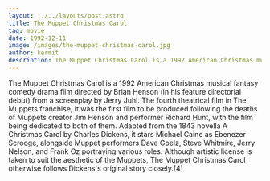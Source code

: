 ```yaml
---
layout: ../../layouts/post.astro
title: The Muppet Christmas Carol
tag: movie
date: 1992-12-11
image: /images/the-muppet-christmas-carol.jpg
author: kermit
description: The Muppet Christmas Carol is a 1992 American Christmas musical fantasy comedy drama film directed by Brian Henson (in his feature directorial debut) from a screenplay by Jerry Juhl.
---
```


The Muppet Christmas Carol is a 1992 American Christmas musical fantasy comedy drama film directed by Brian Henson (in his feature directorial debut) from a screenplay by Jerry Juhl. The fourth theatrical film in The Muppets franchise, it was the first film to be produced following the deaths of Muppets creator Jim Henson and performer Richard Hunt, with the film being dedicated to both of them. Adapted from the 1843 novella A Christmas Carol by Charles Dickens, it stars Michael Caine as Ebenezer Scrooge, alongside Muppet performers Dave Goelz, Steve Whitmire, Jerry Nelson, and Frank Oz portraying various roles. Although artistic license is taken to suit the aesthetic of the Muppets, The Muppet Christmas Carol otherwise follows Dickens's original story closely.[4]
